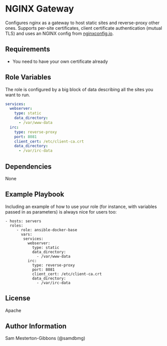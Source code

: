 NGINX Gateway
=========

Configures nginx as a gateway to host static sites and reverse-proxy
other ones. Supports per-site certificates, client certificate authentication
(mutual TLS) and uses an NGINX config from [nginxconfig.io](https://nginxconfig.io).

Requirements
------------

- You need to have your own certificate already

Role Variables
--------------

The role is configured by a big block of data describing all the sites you
want to run.

```yaml
services:
  webserver:
    type: static
    data_directory:
      - /var/www-data
  irc:
    type: reverse-proxy
    port: 8081
    client_cert: /etc/client-ca.crt
    data_directory:
      - /var/irc-data
```

Dependencies
------------

None

Example Playbook
----------------

Including an example of how to use your role (for instance, with variables
passed in as parameters) is always nice for users too:

    - hosts: servers
      roles:
         - role: ansible-docker-base
           vars:
            services:
              webserver:
                type: static
                data_directory:
                  - /var/www-data
              irc:
                type: reverse-proxy
                port: 8081
                client_cert: /etc/client-ca.crt
                data_directory:
                  - /var/irc-data

License
-------

Apache

Author Information
------------------

Sam Mesterton-Gibbons (@samdbmg)
